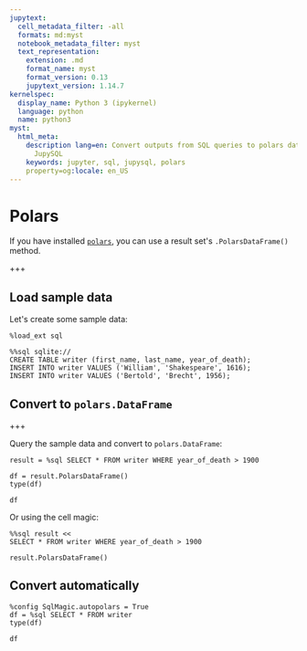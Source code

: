 ```yaml
---
jupytext:
  cell_metadata_filter: -all
  formats: md:myst
  notebook_metadata_filter: myst
  text_representation:
    extension: .md
    format_name: myst
    format_version: 0.13
    jupytext_version: 1.14.7
kernelspec:
  display_name: Python 3 (ipykernel)
  language: python
  name: python3
myst:
  html_meta:
    description lang=en: Convert outputs from SQL queries to polars data frames using
      JupySQL
    keywords: jupyter, sql, jupysql, polars
    property=og:locale: en_US
---
```


# Polars

If you have installed [`polars`](https://www.pola.rs/), you can use a result set's `.PolarsDataFrame()` method.

+++

## Load sample data

Let's create some sample data:

```{code-cell} ipython3
%load_ext sql
```

```{code-cell} ipython3
%%sql sqlite://
CREATE TABLE writer (first_name, last_name, year_of_death);
INSERT INTO writer VALUES ('William', 'Shakespeare', 1616);
INSERT INTO writer VALUES ('Bertold', 'Brecht', 1956);
```

## Convert to `polars.DataFrame`

+++

Query the sample data and convert to `polars.DataFrame`:

```{code-cell} ipython3
result = %sql SELECT * FROM writer WHERE year_of_death > 1900
```

```{code-cell} ipython3
df = result.PolarsDataFrame()
type(df)
```

```{code-cell} ipython3
df
```

Or using the cell magic:

```{code-cell} ipython3
%%sql result <<
SELECT * FROM writer WHERE year_of_death > 1900
```

```{code-cell} ipython3
result.PolarsDataFrame()
```

## Convert automatically

```{code-cell} ipython3
%config SqlMagic.autopolars = True
df = %sql SELECT * FROM writer
type(df)
```

```{code-cell} ipython3
df
```
